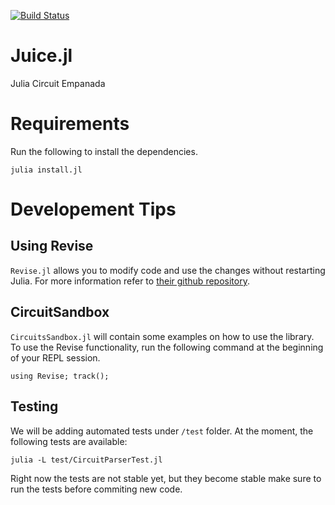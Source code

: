 [![Build Status](https://travis-ci.com/UCLA-StarAI/Juice.jl.svg?token=WqP1S31vh9msACoVUepf&branch=master)](https://travis-ci.com/UCLA-StarAI/Juice.jl)

# Juice.jl
Julia Circuit Empanada


# Requirements

Run the following to install the dependencies.

 ``julia install.jl``


# Developement Tips

## Using Revise

`Revise.jl` allows you to modify code and use the changes without restarting Julia. For more information refer to [their github repository](https://github.com/timholy/Revise.jl). 

## CircuitSandbox

`CircuitsSandbox.jl` will contain some examples on how to use the library. To use the Revise functionality, run the following command at the beginning of your REPL session.

    using Revise; track();

## Testing

We will be adding automated tests under `/test` folder. At the moment, the following tests are available:

    julia -L test/CircuitParserTest.jl

Right now the tests are not stable yet, but they become stable make sure to run the tests before commiting new code.
